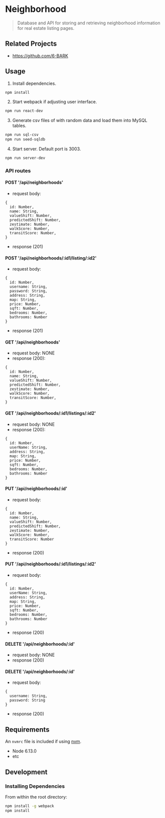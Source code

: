 # Neighborhood

> Database and API for storing and retrieving neighborhood information for real estate listing pages.

## Related Projects

  - https://github.com/6-BARK
  
## Usage

1. Install dependencies.

```sh
npm install
```
2. Start webpack if adjusting user interface.
```sh
npm run react-dev
```
3. Generate csv files of with random data and load them into MySQL tables.
```sh
npm run sql-csv
npm run seed-sqldb
```
4. Start server. Default port is 3003.
```sh
npm run server-dev
```

### API routes

#### POST '/api/neighborhoods'
- request body:
```
{
  id: Number,
  name: String,
  valueShift: Number,
  predictedShift: Number,
  zestimate: Number,
  walkScore: Number,
  transitScore: Number,
}
```
- response (201)

#### POST '/api/neighborhoods/:id1/listing/:id2'
- request body:
```
{
  id: Number,
  username: String,
  password: String,
  address: String,
  map: String,
  price: Number,
  sqft: Number,
  bedrooms: Number,
  bathrooms: Number
}
```
- response (201)

#### GET '/api/neighborhoods'
- request body: NONE
- response (200):
```
{
  id: Number,
  name: String,
  valueShift: Number,
  predictedShift: Number,
  zestimate: Number,
  walkScore: Number,
  transitScore: Number,
}
```

#### GET '/api/neighborhoods/:id1/listings/:id2'
- request body: NONE
- response (200):
```
{
  id: Number,
  userName: String,
  address: String,
  map: String,
  price: Number,
  sqft: Number,
  bedrooms: Number,
  bathrooms: Number
}
```

#### PUT '/api/neighborhoods/:id'
- request body:
```
{
  id: Number,
  name: String,
  valueShift: Number,
  predictedShift: Number,
  zestimate: Number,
  walkScore: Number,
  transitScore: Number
}
```
- response (200)

#### PUT '/api/neighborhoods/:id1/listings/:id2'
- request body:
```
{
  id: Number,
  userName: String,
  address: String,
  map: String,
  price: Number,
  sqft: Number,
  bedrooms: Number,
  bathrooms: Number
}
```
- response (200)

#### DELETE '/api/neighborhoods/:id'
- request body: NONE
- response (200)

#### DELETE '/api/neighborhoods/:id'
- request body:
```
{
  username: String,
  password: String
}
```
- response (200)

## Requirements

An `nvmrc` file is included if using [nvm](https://github.com/creationix/nvm).

- Node 6.13.0
- etc

## Development

### Installing Dependencies

From within the root directory:

```sh
npm install -g webpack
npm install
```

